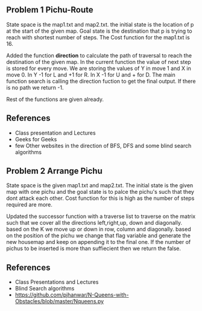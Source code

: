 ## Problem 1 Pichu-Route

State space is the map1.txt and map2.txt. the initial state is the location of p at the start of the given map. Goal state is the destination that p is trying to reach with shortest number of steps. The Cost function for the map1.txt is 16.

Added the function **direction** to calculate the path of traversal to reach the destination of the given map. In the current function the value of next step is stored for every move. We are storing the values of Y in move 1 and X in move 0. In Y -1 for L and +1 for R. In X -1 for U and + for D. The main function search is calling the direction fuction to get the final output. If there is no path we return -1.

Rest of the functions are given already.

## References 

* Class presentation and Lectures
* Geeks for Geeks
* few Other websites in the direction of BFS, DFS and some blind search algorithms




## Problem 2 Arrange Pichu

State space is the given map1.txt and map2.txt. The initial state is the given map with one pichu and the goal state is to palce the pichu's such that they dont attack each other. Cost function for this is high as the number of steps required are more.

Updated the successor function with a traverse list to traverse on the matrix such that we cover all the directions left,right,up, down and diagonally. based on the K we move up or down in row, column and diagonally. based on the position of the pichu we change that flag variable and generate the new housemap and keep on appending it to the final one. If the number of pichus to be inserted is more than suffiecient then we return the false.


## References

* Class Presentations and Lectures
* Blind Search algorithms
* https://github.com/pjhanwar/N-Queens-with-Obstacles/blob/master/Nqueens.py

